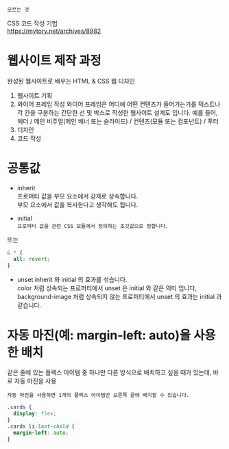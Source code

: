 `모르는 것`

CSS 코드 작성 기법  
https://mytory.net/archives/8982

# 웹사이트 제작 과정

완성된 웹사이트로 배우는 HTML & CSS 웹 디자인

1. 웹사이트 기획
2. 와이어 프레임 작성
   와이어 프레임은 어디에 어떤 컨텐츠가 들어가는가를 텍스트나 각 칸을 구분하는 간단한 선 및 박스로 작성한 웹사이트 설계도 입니다.
   예를 들어, 헤더 / 메인 비주얼(메인 배너 또는 슬라이드) / 컨텐츠(모듈 또는 컴포넌트) / 푸터
3. 디자인
4. 코드 작성

# 공통값

- inherit  
  프로퍼티 값을 부모 요소에서 강제로 상속합니다.  
  부모 요소에서 값을 복사한다고 생각해도 됩니다.

- initial  
  `프로퍼티 값을 관련 CSS 모듈에서 정의하는 초깃값으로 정합니다.`

또는

```css
& * {
  all: revert;
}
```

- unset
  inherit 와 initial 의 효과를 섞습니다.  
  color 처럼 상속되는 프로퍼티에서 unset 은 initial 와 같은 의미 입니다,  
  background-image 처럼 상속되지 않는 프로퍼티에서 unset 의 효과는 initial 과 같습니다.

# 자동 마진(예: margin-left: auto)을 사용한 배치

같은 줄에 있는 플렉스 아이템 중 하나만 다른 방식으로 배치하고 싶을 때가 있는데, 바로 자동 마진을 사용

`자동 마진을 사용하면 1개의 플랙스 아이템만 오른쪽 끝에 배치할 수 있습니다.`

```css
.cards {
  display: flex;
}
.cards li:last-child {
  margin-left: auto;
}
```
